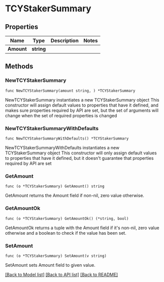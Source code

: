# TCYStakerSummary

## Properties

Name | Type | Description | Notes
------------ | ------------- | ------------- | -------------
**Amount** | **string** |  | 

## Methods

### NewTCYStakerSummary

`func NewTCYStakerSummary(amount string, ) *TCYStakerSummary`

NewTCYStakerSummary instantiates a new TCYStakerSummary object
This constructor will assign default values to properties that have it defined,
and makes sure properties required by API are set, but the set of arguments
will change when the set of required properties is changed

### NewTCYStakerSummaryWithDefaults

`func NewTCYStakerSummaryWithDefaults() *TCYStakerSummary`

NewTCYStakerSummaryWithDefaults instantiates a new TCYStakerSummary object
This constructor will only assign default values to properties that have it defined,
but it doesn't guarantee that properties required by API are set

### GetAmount

`func (o *TCYStakerSummary) GetAmount() string`

GetAmount returns the Amount field if non-nil, zero value otherwise.

### GetAmountOk

`func (o *TCYStakerSummary) GetAmountOk() (*string, bool)`

GetAmountOk returns a tuple with the Amount field if it's non-nil, zero value otherwise
and a boolean to check if the value has been set.

### SetAmount

`func (o *TCYStakerSummary) SetAmount(v string)`

SetAmount sets Amount field to given value.



[[Back to Model list]](../README.md#documentation-for-models) [[Back to API list]](../README.md#documentation-for-api-endpoints) [[Back to README]](../README.md)


